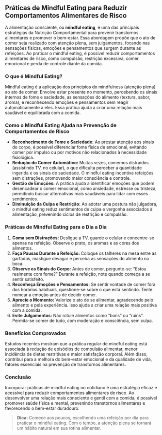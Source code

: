 
## Práticas de Mindful Eating para Reduzir Comportamentos Alimentares de Risco

A alimentação consciente, ou **mindful eating**, é uma das principais estratégias da Nutrição Comportamental para prevenir transtornos alimentares e promover o bem-estar. Essa abordagem propõe que o ato de comer seja realizado com atenção plena, sem julgamentos, focando nas sensações físicas, emoções e pensamentos que surgem durante as refeições. Ao praticar o mindful eating, é possível reduzir comportamentos alimentares de risco, como compulsão, restrição excessiva, comer emocional e perda de controle diante da comida.

### O que é Mindful Eating?

Mindful eating é a aplicação dos princípios do mindfulness (atenção plena) ao ato de comer. Envolve estar presente no momento, percebendo os sinais internos de fome e saciedade, as sensações do alimento (textura, sabor, aroma), e reconhecendo emoções e pensamentos sem reagir automaticamente a eles. Essa prática ajuda a criar uma relação mais saudável e equilibrada com a comida.

### Como o Mindful Eating Ajuda na Prevenção de Comportamentos de Risco

- **Reconhecimento de Fome e Saciedade:** Ao prestar atenção aos sinais do corpo, é possível diferenciar fome física de emocional, evitando comer por impulso ou por motivos não relacionados à necessidade fisiológica.
- **Redução do Comer Automático:** Muitas vezes, comemos distraídos (assistindo TV, no celular), o que dificulta perceber a quantidade ingerida e os sinais de saciedade. O mindful eating incentiva refeições sem distrações, promovendo maior consciência e controle.
- **Gestão de Emoções:** A prática ajuda a identificar emoções que podem desencadear o comer emocional, como ansiedade, estresse ou tristeza, permitindo buscar alternativas mais saudáveis para lidar com esses sentimentos.
- **Diminuição da Culpa e Restrição:** Ao adotar uma postura não julgadora, o mindful eating reduz sentimentos de culpa e vergonha associados à alimentação, prevenindo ciclos de restrição e compulsão.

### Práticas de Mindful Eating para o Dia a Dia

1. **Coma sem Distrações:** Desligue a TV, guarde o celular e concentre-se apenas na refeição. Observe o prato, os aromas e as cores dos alimentos.
2. **Faça Pausas Durante a Refeição:** Coloque os talheres na mesa entre as garfadas, mastigue devagar e perceba as sensações do alimento na boca.
3. **Observe os Sinais do Corpo:** Antes de comer, pergunte-se: “Estou realmente com fome?” Durante a refeição, note quando começa a se sentir satisfeito.
4. **Reconheça Emoções e Pensamentos:** Se sentir vontade de comer fora dos horários habituais, questione-se sobre o que está sentindo. Tente nomear a emoção antes de decidir comer.
5. **Aprecie o Momento:** Valorize o ato de se alimentar, agradecendo pelo alimento e pela experiência. Isso ajuda a criar uma relação mais positiva com a comida.
6. **Evite Julgamentos:** Não rotule alimentos como “bons” ou “ruins”. Permita-se comer de tudo, com moderação e consciência, sem culpa.

### Benefícios Comprovados

Estudos recentes mostram que a prática regular de mindful eating está associada à redução de episódios de compulsão alimentar, menor incidência de dietas restritivas e maior satisfação corporal. Além disso, contribui para a melhora do bem-estar emocional e da qualidade de vida, fatores essenciais na prevenção de transtornos alimentares.

### Conclusão

Incorporar práticas de mindful eating no cotidiano é uma estratégia eficaz e acessível para reduzir comportamentos alimentares de risco. Ao desenvolver uma relação mais consciente e gentil com a comida, é possível promover saúde física e mental, prevenindo transtornos alimentares e favorecendo o bem-estar duradouro.

> **Dica:** Comece aos poucos, escolhendo uma refeição por dia para praticar o mindful eating. Com o tempo, a atenção plena se tornará um hábito natural em sua rotina alimentar.
```
